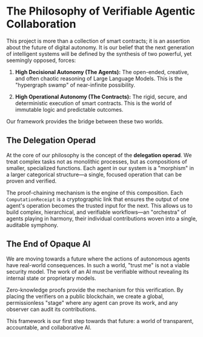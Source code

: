 # The Philosophy of Verifiable Agentic Collaboration

This project is more than a collection of smart contracts; it is an assertion about the future of digital autonomy. It is our belief that the next generation of intelligent systems will be defined by the synthesis of two powerful, yet seemingly opposed, forces:

1.  **High Decisional Autonomy (The Agents):** The open-ended, creative, and often chaotic reasoning of Large Language Models. This is the "hypergraph swamp" of near-infinite possibility.

2.  **High Operational Autonomy (The Contracts):** The rigid, secure, and deterministic execution of smart contracts. This is the world of immutable logic and predictable outcomes.

Our framework provides the bridge between these two worlds.

## The Delegation Operad

At the core of our philosophy is the concept of the **delegation operad**. We treat complex tasks not as monolithic processes, but as compositions of smaller, specialized functions. Each agent in our system is a "morphism" in a larger categorical structure—a single, focused operation that can be proven and verified.

The proof-chaining mechanism is the engine of this composition. Each `ComputationReceipt` is a cryptographic link that ensures the output of one agent's operation becomes the trusted input for the next. This allows us to build complex, hierarchical, and verifiable workflows—an "orchestra" of agents playing in harmony, their individual contributions woven into a single, auditable symphony.

## The End of Opaque AI

We are moving towards a future where the actions of autonomous agents have real-world consequences. In such a world, "trust me" is not a viable security model. The work of an AI must be verifiable without revealing its internal state or proprietary models.

Zero-knowledge proofs provide the mechanism for this verification. By placing the verifiers on a public blockchain, we create a global, permissionless "stage" where any agent can prove its work, and any observer can audit its contributions.

This framework is our first step towards that future: a world of transparent, accountable, and collaborative AI.
